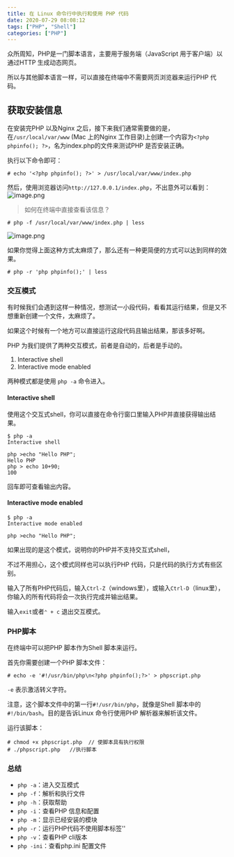 ```yaml
---
title: 在 Linux 命令行中执行和使用 PHP 代码
date: 2020-07-29 08:08:12
tags: ["PHP", "Shell"]
categories: ["PHP"]
---
```


众所周知，PHP是一门脚本语言，主要用于服务端（JavaScript 用于客户端）以通过HTTP 生成动态网页。

所以与其他脚本语言一样，可以直接在终端中不需要网页浏览器来运行PHP 代码。

<!-- more -->

## 获取安装信息
在安装完PHP 以及Nginx 之后，接下来我们通常需要做的是，在`/usr/local/var/www` (Mac 上的Nginx 工作目录)上创建一个内容为`<?php phpinfo(); ?>`，名为index.php的文件来测试PHP 是否安装正确。

执行以下命令即可：
```
# echo '<?php phpinfo(); ?>' > /usr/local/var/www/index.php
```

然后，使用浏览器访问`http://127.0.0.1/index.php`，不出意外可以看到：
![image.png](https://i.loli.net/2020/03/19/m62QoSYvKuGfDUF.png)

> 如何在终端中直接查看该信息？
```
# php -f /usr/local/var/www/index.php | less
```
![image.png](https://i.loli.net/2020/03/19/6wmv8h1RUa9d5jX.png)

如果你觉得上面这种方式太麻烦了，那么还有一种更简便的方式可以达到同样的效果。
```
# php -r 'php phpinfo();' | less
```
### 交互模式
有时候我们会遇到这样一种情况，想测试一小段代码，看看其运行结果，但是又不想重新创建一个文件，太麻烦了。

如果这个时候有一个地方可以直接运行这段代码且输出结果，那该多好啊。

PHP 为我们提供了两种交互模式，前者是自动的，后者是手动的。
1. Interactive shell
2. Interactive mode enabled

两种模式都是使用 `php -a` 命令进入。

#### Interactive shell

使用这个交互式shell，你可以直接在命令行窗口里输入PHP并直接获得输出结果。
```
$ php -a
Interactive shell

php >echo "Hello PHP";
Hello PHP
php > echo 10+90;
100
```
回车即可查看输出内容。

#### Interactive mode enabled

```
$ php -a
Interactive mode enabled

php >echo "Hello PHP";
```
如果出现的是这个模式，说明你的PHP并不支持交互式shell，

不过不用担心，这个模式同样也可以执行PHP 代码，只是代码的执行方式有些区别。

输入了所有PHP代码后，输入`Ctrl-Z`（windows里），或输入`Ctrl-D`（linux里），你输入的所有代码将会一次执行完成并输出结果。

输入`exit`或者`⌃ + c` 退出交互模式。

### PHP脚本
在终端中可以把PHP 脚本作为Shell 脚本来运行。

首先你需要创建一个PHP 脚本文件：
```
# echo -e '#!/usr/bin/php\n<?php phpinfo();?>' > phpscript.php
```
`-e` 表示激活转义字符。

注意，这个脚本文件中的第一行`#!/usr/bin/php`，就像是Shell 脚本中的`#!/bin/bash`。目的是告诉Linux 命令行使用PHP 解析器来解析该文件。

运行该脚本：
```
# chmod +x phpscript.php  // 使脚本具有执行权限
# ./phpscript.php   //执行脚本
```

### 总结
* `php -a`：进入交互模式
* `php -f`：解析和执行文件
* `php -h`：获取帮助
* `php -i`：查看PHP 信息和配置
* `php -m`：显示已经安装的模块
* `php -r`：运行PHP代码不使用脚本标签'<?..?>'
* `php -v`：查看PHP cli版本
* `php -ini`：查看php.ini 配置文件